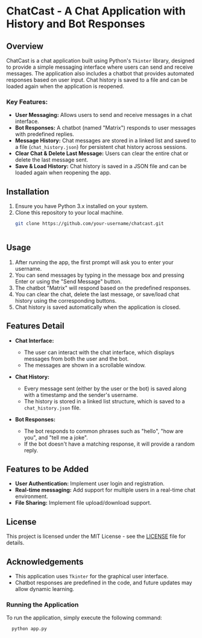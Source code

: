 # ChatCast - A Chat Application with History and Bot Responses

## Overview
ChatCast is a chat application built using Python's `Tkinter` library, designed to provide a simple messaging interface where users can send and receive messages. The application also includes a chatbot that provides automated responses based on user input. Chat history is saved to a file and can be loaded again when the application is reopened.

### Key Features:
- **User Messaging:** Allows users to send and receive messages in a chat interface.
- **Bot Responses:** A chatbot (named "Matrix") responds to user messages with predefined replies.
- **Message History:** Chat messages are stored in a linked list and saved to a file (`chat_history.json`) for persistent chat history across sessions.
- **Clear Chat & Delete Last Message:** Users can clear the entire chat or delete the last message sent.
- **Save & Load History:** Chat history is saved in a JSON file and can be loaded again when reopening the app.

## Installation

1. Ensure you have Python 3.x installed on your system.
2. Clone this repository to your local machine.
   ```bash
   git clone https://github.com/your-username/chatcast.git



## Usage

1. After running the app, the first prompt will ask you to enter your username.
2. You can send messages by typing in the message box and pressing Enter or using the "Send Message" button.
3. The chatbot "Matrix" will respond based on the predefined responses.
4. You can clear the chat, delete the last message, or save/load chat history using the corresponding buttons.
5. Chat history is saved automatically when the application is closed.

## Features Detail

* **Chat Interface:**
    * The user can interact with the chat interface, which displays messages from both the user and the bot.
    * The messages are shown in a scrollable window.

* **Chat History:**
    * Every message sent (either by the user or the bot) is saved along with a timestamp and the sender's username.
    * The history is stored in a linked list structure, which is saved to a `chat_history.json` file.

* **Bot Responses:**
    * The bot responds to common phrases such as "hello", "how are you", and "tell me a joke".
    * If the bot doesn't have a matching response, it will provide a random reply.

## Features to be Added

* **User Authentication:** Implement user login and registration.
* **Real-time messaging:** Add support for multiple users in a real-time chat environment.
* **File Sharing:** Implement file upload/download support.

## License

This project is licensed under the MIT License - see the [LICENSE](LICENSE) file for details.

## Acknowledgements

* This application uses `Tkinter` for the graphical user interface.
* Chatbot responses are predefined in the code, and future updates may allow dynamic learning.
### Running the Application
To run the application, simply execute the following command:
```bash
  python app.py





